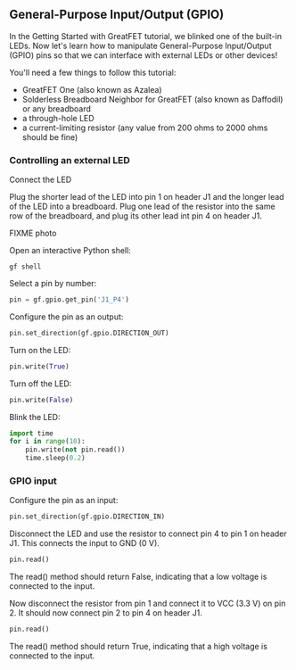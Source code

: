 ## General-Purpose Input/Output (GPIO)

In the Getting Started with GreatFET tutorial, we blinked one of the built-in
LEDs.  Now let's learn how to manipulate General-Purpose Input/Output (GPIO)
pins so that we can interface with external LEDs or other devices!

You'll need a few things to follow this tutorial:

* GreatFET One (also known as Azalea)
* Solderless Breadboard Neighbor for GreatFET (also known as Daffodil) or any breadboard
* a through-hole LED
* a current-limiting resistor (any value from 200 ohms to 2000 ohms should be fine)


### Controlling an external LED

Connect the LED

Plug the shorter lead of the LED into pin 1 on header J1 and the longer lead of
the LED into a breadboard.  Plug one lead of the resistor into the same row of
the breadboard, and plug its other lead int pin 4 on header J1.

FIXME photo

Open an interactive Python shell:

```
gf shell
```

Select a pin by number:

```python
pin = gf.gpio.get_pin('J1_P4')
```

Configure the pin as an output:

```python
pin.set_direction(gf.gpio.DIRECTION_OUT)
```

Turn on the LED:

```python
pin.write(True)
```

Turn off the LED:

```python
pin.write(False)
```

Blink the LED:

```python
import time
for i in range(10):
	pin.write(not pin.read())
	time.sleep(0.2)
```


### GPIO input

Configure the pin as an input:

```python
pin.set_direction(gf.gpio.DIRECTION_IN)
```

Disconnect the LED and use the resistor to connect pin 4 to pin 1 on header J1.
This connects the input to GND (0 V).

```python
pin.read()
```

The read() method should return False, indicating that a low voltage is
connected to the input.

Now disconnect the resistor from pin 1 and connect it to VCC (3.3 V) on pin 2.  It should now connect pin 2 to pin 4 on header J1.

```python
pin.read()
```

The read() method should return True, indicating that a high voltage is
connected to the input.
